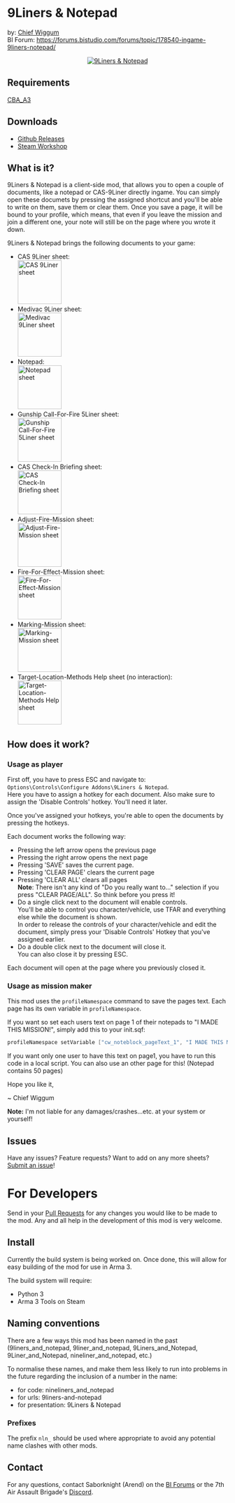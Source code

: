 # 9Liners & Notepad
by: [Chief Wiggum](https://forums.bistudio.com/profile/926664-chief_wiggum/)  
BI Forum: https://forums.bistudio.com/forums/topic/178540-ingame-9liners-notepad/
<center>
	<a href="http://i.imgur.com/GOC07EV.png">
		<img
			src="http://i.imgur.com/GOC07EV.png"
			title="9Liners &amp; Notepad">
	</a>
</center>

## Requirements
[CBA_A3](https://github.com/CBATeam/CBA_A3)

## Downloads
- [Github Releases](https://github.com/Saborknight/9liners-and-notepad/releases/latest)
- [Steam Workshop](http://steamcommunity.com/sharedfiles/filedetails/?id=1210050323)

## What is it?
9Liners & Notepad is a client-side mod, that allows you to open a couple of documents, like a notepad or CAS-9Liner directly ingame.
You can simply open these documets by pressing the assigned shortcut and you'll be able to write on them, save them or clear them.
Once you save a page, it will be bound to your profile, which means, that even if you leave the mission and join a different one, your note will still be on the page where you wrote it down.

9Liners & Notepad brings the following documents to your game:
- CAS 9Liner sheet:
	<br>
	<a href="http://img4.fotos-hochladen.net/uploads/20150301000060xuhlm7os.jpg" target="_blank">
		<img
			src="http://img4.fotos-hochladen.net/thumbnail/20150301000060xuhlm7os_thumb.jpg"
			title="CAS 9Liner sheet"
			height="100"
			width="auto">
	</a>
- Medivac 9Liner sheet:
	<br>
	<a href="http://img4.fotos-hochladen.net/uploads/201503010000znxfrm23et.jpg" target="_blank">
		<img
			src="http://img4.fotos-hochladen.net/thumbnail/201503010000znxfrm23et_thumb.jpg"
			title="Medivac 9Liner sheet"
			height="100"
			width="auto">
	</a>
- Notepad:
	<br>
	<a href="http://img4.fotos-hochladen.net/uploads/201503010000zr6ag2yvoi.jpg" target="_blank">
		<img
			src="http://img4.fotos-hochladen.net/thumbnail/201503010000zr6ag2yvoi_thumb.jpg"
			title="Notepad sheet"
			height="100"
			width="auto">
	</a>
- Gunship Call-For-Fire 5Liner sheet:
	<br>
	<a href="http://img4.fotos-hochladen.net/uploads/2015030100008ah3y146wf.jpg" target="_blank">
		<img
			src="http://img4.fotos-hochladen.net/thumbnail/2015030100008ah3y146wf_thumb.jpg"
			title="Gunship Call-For-Fire 5Liner sheet"
			height="100"
			width="auto">
	</a>
- CAS Check-In Briefing sheet:
	<br>
	<a href="http://img4.fotos-hochladen.net/uploads/201503010000jny20przcs.jpg" target="_blank">
		<img
			src="http://img4.fotos-hochladen.net/thumbnail/201503010000jny20przcs_thumb.jpg"
			title="CAS Check-In Briefing sheet"
			height="100"
			width="auto">
	</a>
- Adjust-Fire-Mission sheet:
	<br>
	<a href="http://img4.fotos-hochladen.net/uploads/201503010000u7rl3bog2s_thumb.jpg" target="_blank">
		<img
			src="http://img4.fotos-hochladen.net/thumbnail/201503010000u7rl3bog2s_thumb.jpg"
			title="Adjust-Fire-Mission sheet"
			height="100"
			width="auto">
	</a>
- Fire-For-Effect-Mission sheet:
	<br>
	<a href="http://img4.fotos-hochladen.net/uploads/201503010000iv4axcflqg_thumb.jpg" target="_blank">
		<img
			src="http://img4.fotos-hochladen.net/thumbnail/201503010000iv4axcflqg_thumb.jpg"
			title="Fire-For-Effect-Mission sheet"
			height="100"
			width="auto">
	</a>
- Marking-Mission sheet:
	<br>
	<a href="http://img4.fotos-hochladen.net/uploads/2015030100004acqjyrhl3.jpg" target="_blank">
		<img
			src="http://img4.fotos-hochladen.net/uploads/2015030100004acqjyrhl3.jpg"
			title="Marking-Mission sheet"
			height="100"
			width="auto">
	</a>
- Target-Location-Methods Help sheet (no interaction):
	<br>
	<a href="http://img4.fotos-hochladen.net/uploads/2015030100008dbc25764k.jpg" target="_blank">
		<img
			src="http://img4.fotos-hochladen.net/uploads/2015030100008dbc25764k.jpg"
			title="Target-Location-Methods Help sheet"
			height="100"
			width="auto">
	</a>

## How does it work?
### Usage as player
First off, you have to press ESC and navigate to: `Options\Controls\Configure Addons\9Liners & Notepad`.  
Here you have to assign a hotkey for each document. Also make sure to assign the 'Disable Controls' hotkey. You'll need it later.

Once you've assigned your hotkeys, you're able to open the documents by pressing the hotkeys.

Each document works the following way:
- Pressing the left arrow opens the previous page
- Pressing the right arrow opens the next page
- Pressing 'SAVE' saves the current page.
- Pressing 'CLEAR PAGE' clears the current page
- Pressing 'CLEAR ALL' clears all pages  
	**Note**: There isn't any kind of "Do you really want to..." selection if you press "CLEAR PAGE/ALL". So think before you press it!
- Do a single click next to the document will enable controls.  
	You'll be able to control you character/vehicle, use TFAR and everything else while the document is shown.  
	In order to release the controls of your character/vehicle and edit the document, simply press your 'Disable Controls' Hotkey that you've assigned earlier.
- Do a double click next to the document will close it.  
	You can also close it by pressing ESC.

Each document will open at the page where you previously closed it.

### Usage as mission maker
This mod uses the `profileNamespace` command to save the pages text. Each page has its own variable in `profileNamespace`.

If you want so set each users text on page 1 of their notepads to "I MADE THIS MISSION!", simply add this to your init.sqf:

```c
profileNamespace setVariable ["cw_noteblock_pageText_1", "I MADE THIS MISSION!"];
```

If you want only one user to have this text on page1, you have to run this code in a local script.
You can also use an other page for this! (Notepad contains 50 pages)

Hope you like it,

~ Chief Wiggum

**Note:** I'm not liable for any damages/crashes...etc. at your system or yourself!  


## Issues
Have any issues? Feature requests? Want to add on any more sheets? [Submit an issue](https://github.com/Saborknight/9liners-and-notepad/issues/new)!

# For Developers
Send in your [Pull Requests](https://github.com/Saborknight/9liners-and-notepad/pulls) for any changes you would like to be made to the mod. Any and all help in the development of this mod is very welcome.

## Install
Currently the build system is being worked on. Once done, this will allow for easy building of the mod for use in Arma 3.

The build system will require:
- Python 3
- Arma 3 Tools on Steam

## Naming conventions
There are a few ways this mod has been named in the past (9liners_and_notepad, 9liner_and_notepad, 9Liners_and_Notepad, 9Liner_and_Notepad, nineliner_and_notepad, etc.)

To normalise these names, and make them less likely to run into problems in the future regarding the inclusion of a number in the name:
- for code: nineliners_and_notepad
- for urls: 9liners-and-notepad
- for presentation: 9Liners & Notepad

### Prefixes
The prefix `nln_` should be used where appropriate to avoid any potential name clashes with other mods.

## Contact
For any questions, contact Saborknight (Arend) on the [BI Forums](https://forums.bistudio.com/profile/1135269-arend-the-bastard/) or the 7th Air Assault Brigade's [Discord](http://bit.ly/7aa-join-discord).
